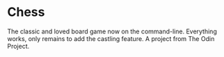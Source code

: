 # Chess

The classic and loved board game now on the command-line. Everything works,
only remains to add the castling feature. A project from The Odin Project.

